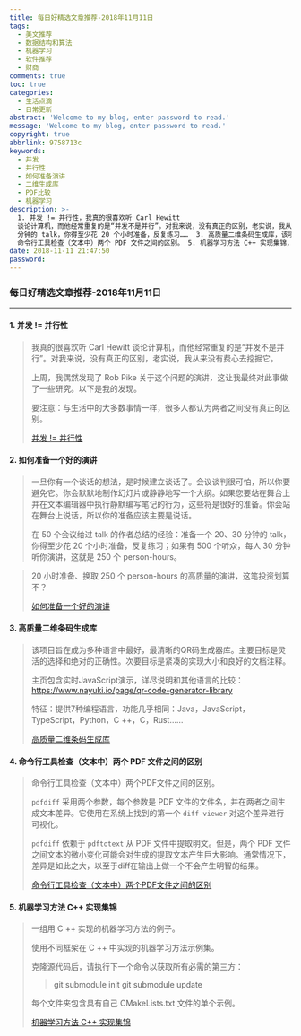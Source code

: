 ```yaml
---
title: 每日好精选文章推荐-2018年11月11日
tags:
  - 美文推荐
  - 数据结构和算法
  - 机器学习
  - 软件推荐
  - 财商
comments: true
toc: true
categories:
  - 生活点滴
  - 日常更新
abstract: 'Welcome to my blog, enter password to read.'
message: 'Welcome to my blog, enter password to read.'
copyright: true
abbrlink: 9758713c
keywords:
  - 并发
  - 并行性
  - 如何准备演讲
  - 二维生成库
  - PDF比较
  - 机器学习
description: >-
  1. 并发 != 并行性，我真的很喜欢听 Carl Hewitt
  谈论计算机，而他经常重复的是“并发不是并行”。对我来说，没有真正的区别，老实说，我从来没有费心去挖掘它。 2. 如何准备一个好的演讲，准备一个 20、30
  分钟的 talk，你得至少花 20 个小时准备，反复练习……  3. 高质量二维条码生成库，该项目旨在成为多种语言中最好，最清晰的QR码生成器库。4.
  命令行工具检查（文本中）两个 PDF 文件之间的区别。 5. 机器学习方法 C++ 实现集锦，使用不同框架在 C ++ 中实现的机器学习方法示例集。
date: 2018-11-11 21:47:50
password:
---
```

<script type="text/javascript" src="/js/src/bai.js"></script>

### 每日好精选文章推荐-2018年11月11日
---
#### 1. 并发 != 并行性
>  我真的很喜欢听 Carl Hewitt 谈论计算机，而他经常重复的是“并发不是并行”。对我来说，没有真正的区别，老实说，我从来没有费心去挖掘它。
>  
>  上周，我偶然发现了 Rob Pike 关于这个问题的演讲，这让我最终对此事做了一些研究。以下是我的发现。
>  
>  要注意：与生活中的大多数事情一样，很多人都认为两者之间没有真正的区别。
> 
> [并发 != 并行性](https://monades.roperzh.com/concurrency-is-different-than-parallelism/)

#### 2. 如何准备一个好的演讲
> 一旦你有一个谈话的想法，是时候建立谈话了。会议谈判很可怕，所以你要避免它。你会默默地制作幻灯片或静静地写一个大纲。如果您要站在舞台上并在文本编辑器中执行静默编写笔记的行为，这些将是很好的准备。你会站在舞台上说话，所以你的准备应该主要是说话。
> 
> 在 50 个会议给过 talk 的作者总结的经验：准备一个 20、30 分钟的 talk，你得至少花 20 个小时准备，反复练习；如果有 500 个听众，每人 30 分钟听你演讲，这就是 250 个 person-hours。

> 20 小时准备、换取 250 个 person-hours 的高质量的演讲，这笔投资划算不？
> 
> [如何准备一个好的演讲](https://www.deconstructconf.com/blog/how-to-prepare-a-talk)

#### 3. 高质量二维条码生成库
> 该项目旨在成为多种语言中最好，最清晰的QR码生成器库。主要目标是灵活的选择和绝对的正确性。次要目标是紧凑的实现大小和良好的文档注释。
>
> 主页包含实时JavaScript演示，详尽说明和其他语言的比较：https://www.nayuki.io/page/qr-code-generator-library
> 
> 特征：提供7种编程语言，功能几乎相同：Java，JavaScript，TypeScript，Python，C ++，C，Rust……
> 
> [高质量二维条码生成库](https://github.com/nayuki/QR-Code-generator)

#### 4. 命令行工具检查（文本中）两个 PDF 文件之间的区别
> 命令行工具检查（文本中）两个PDF文件之间的区别。
> 
> `pdfdiff` 采用两个参数，每个参数是 PDF 文件的文件名，并在两者之间生成文本差异。它使用在系统上找到的第一个 `diff-viewer` 对这个差异进行可视化。
> 
> `pdfdiff` 依赖于 `pdftotext` 从 PDF 文件中提取明文。但是，两个 PDF 文件之间文本的微小变化可能会对生成的提取文本产生巨大影响。通常情况下，差异是如此之大，以至于diff在输出上做一个不会产生明智的结果。
> 
> [命令行工具检查（文本中）两个PDF文件之间的区别](https://github.com/cascremers/pdfdiff)

#### 5. 机器学习方法 C++ 实现集锦
> 一组用 C ++ 实现的机器学习方法的例子。
> 
> 使用不同框架在 C ++ 中实现的机器学习方法示例集。
> 
> 克隆源代码后，请执行下一个命令以获取所有必需的第三方：
>> git submodule init
>> git submodule update
>
> 每个文件夹包含具有自己 CMakeLists.txt 文件的单个示例。
> 
> [机器学习方法 C++ 实现集锦](https://github.com/Kolkir/mlcpp)

